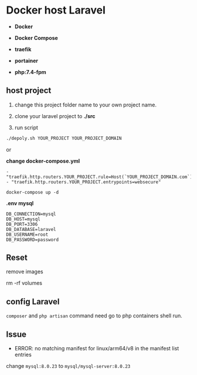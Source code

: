 # Docker host Laravel

- **Docker**

- **Docker Compose**

- **traefik**

- **portainer**

- **php:7.4-fpm**


## host project

1. change this project folder name to your own project name.

2. clone your laravel project to **./src**

3. run script

```bash
./depoly.sh YOUR_PROJECT YOUR_PROJECT_DOMAIN
```

or

**change docker-compose.yml**

```
- "traefik.http.routers.YOUR_PROJECT.rule=Host(`YOUR_PROJECT_DOMAIN.com`)"
- "traefik.http.routers.YOUR_PROJECT.entrypoints=websecure"
```

```
docker-compose up -d
```

**.env mysql**

```
DB_CONNECTION=mysql
DB_HOST=mysql
DB_PORT=3306
DB_DATABASE=laravel
DB_USERNAME=root
DB_PASSWORD=password
```

## Reset

remove images

rm -rf volumes

## config Laravel

`composer` and `php artisan` command need go to php containers shell run.

## Issue

- ERROR: no matching manifest for linux/arm64/v8 in the manifest list entries

change `mysql:8.0.23` to `mysql/mysql-server:8.0.23`